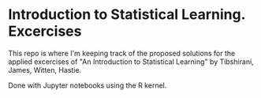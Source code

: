 # Introduction to Statistical Learning. Excercises

This repo is where I'm keeping track of the proposed solutions for the applied excercises of "An Introduction to Statistical Learning" by Tibshirani, James, Witten, Hastie.

Done with Jupyter notebooks using the R kernel. 